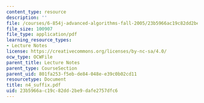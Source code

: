 ```yaml
---
content_type: resource
description: ''
file: /courses/6-854j-advanced-algorithms-fall-2005/23b5966ac19c82dd2be9dafe2757dfc6_n4_suffix.pdf
file_size: 100907
file_type: application/pdf
learning_resource_types:
- Lecture Notes
license: https://creativecommons.org/licenses/by-nc-sa/4.0/
ocw_type: OCWFile
parent_title: Lecture Notes
parent_type: CourseSection
parent_uid: 801fa253-f5eb-de84-048e-e39c0b02cd11
resourcetype: Document
title: n4_suffix.pdf
uid: 23b5966a-c19c-82dd-2be9-dafe2757dfc6
---
```

